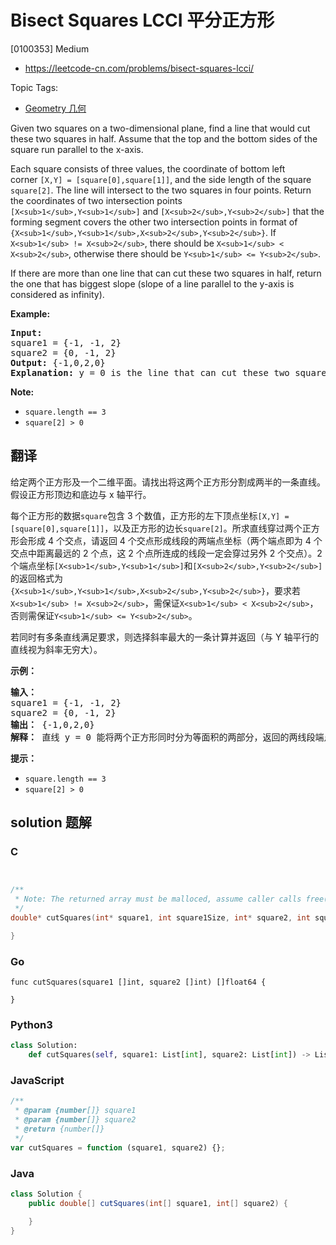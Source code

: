# Bisect Squares LCCI 平分正方形

[0100353] Medium

- https://leetcode-cn.com/problems/bisect-squares-lcci/

Topic Tags:

- [Geometry 几何](https://leetcode-cn.com/tag/geometry/)

Given two squares on a two-dimensional plane, find a line that would cut these two squares in half. Assume that the top and the bottom sides of the square run parallel to the x-axis.

Each square consists of three values, the coordinate of bottom left corner `[X,Y] = [square[0],square[1]]`, and the side length of the square `square[2]`. The line will intersect to the two squares in four points. Return the coordinates of two intersection points `[X<sub>1</sub>,Y<sub>1</sub>]` and `[X<sub>2</sub>,Y<sub>2</sub>]` that the forming segment covers the other two intersection points in format of `{X<sub>1</sub>,Y<sub>1</sub>,X<sub>2</sub>,Y<sub>2</sub>}`. If `X<sub>1</sub> != X<sub>2</sub>`, there should be `X<sub>1</sub> < X<sub>2</sub>`, otherwise there should be `Y<sub>1</sub> <= Y<sub>2</sub>`.

If there are more than one line that can cut these two squares in half, return the one that has biggest slope (slope of a line parallel to the y-axis is considered as infinity).

**Example:**

<pre><strong>Input: </strong>
square1 = {-1, -1, 2}
square2 = {0, -1, 2}
<strong>Output:</strong> {-1,0,2,0}
<strong>Explanation:</strong> y = 0 is the line that can cut these two squares in half.
</pre>

**Note:**

- `square.length == 3`
- `square[2] > 0`

## 翻译

给定两个正方形及一个二维平面。请找出将这两个正方形分割成两半的一条直线。假设正方形顶边和底边与 x 轴平行。

每个正方形的数据`square`包含 3 个数值，正方形的左下顶点坐标`[X,Y] = [square[0],square[1]]`，以及正方形的边长`square[2]`。所求直线穿过两个正方形会形成 4 个交点，请返回 4 个交点形成线段的两端点坐标（两个端点即为 4 个交点中距离最远的 2 个点，这 2 个点所连成的线段一定会穿过另外 2 个交点）。2 个端点坐标`[X<sub>1</sub>,Y<sub>1</sub>]`和`[X<sub>2</sub>,Y<sub>2</sub>]`的返回格式为`{X<sub>1</sub>,Y<sub>1</sub>,X<sub>2</sub>,Y<sub>2</sub>}`，要求若`X<sub>1</sub> != X<sub>2</sub>`，需保证`X<sub>1</sub> < X<sub>2</sub>`，否则需保证`Y<sub>1</sub> <= Y<sub>2</sub>`。

若同时有多条直线满足要求，则选择斜率最大的一条计算并返回（与 Y 轴平行的直线视为斜率无穷大）。

**示例：**

<pre><strong>输入：</strong>
square1 = {-1, -1, 2}
square2 = {0, -1, 2}
<strong>输出：</strong> {-1,0,2,0}
<strong>解释：</strong> 直线 y = 0 能将两个正方形同时分为等面积的两部分，返回的两线段端点为[-1,0]和[2,0]
</pre>

**提示：**

- `square.length == 3`
- `square[2] > 0`

## solution 题解

### C

```c


/**
 * Note: The returned array must be malloced, assume caller calls free().
 */
double* cutSquares(int* square1, int square1Size, int* square2, int square2Size, int* returnSize){

}


```

### Go

```golang
func cutSquares(square1 []int, square2 []int) []float64 {

}
```

### Python3

```python
class Solution:
    def cutSquares(self, square1: List[int], square2: List[int]) -> List[float]:
```

### JavaScript

```javascript
/**
 * @param {number[]} square1
 * @param {number[]} square2
 * @return {number[]}
 */
var cutSquares = function (square1, square2) {};
```

### Java

```java
class Solution {
    public double[] cutSquares(int[] square1, int[] square2) {

    }
}
```
